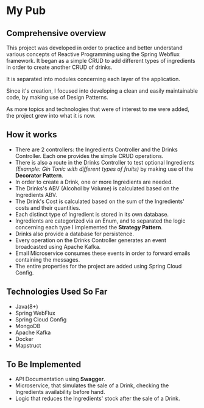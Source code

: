 # My Pub



## Comprehensive overview

This project was developed in order to practice and better understand various concepts of Reactive Programming using the Spring Webflux framework.
It began as a simple CRUD to add different types of ingredients in order to create another CRUD of drinks.<br>

It is separated into modules concerning each layer of the application.<br>

Since it's creation, I focused into developing a clean and easily maintainable code, by making use of Design Patterns.

As more topics and technologies that were of interest to me were added, the project grew into what it is now.

## How it works

- There are 2 controllers: the Ingredients Controller and the Drinks Controller. Each one provides the simple CRUD operations.
- There is also a route in the Drinks Controller to test optional Ingredients *(Example: Gin Tonic with different types of fruits)* by making use
of the **Decorator Pattern**.
- In order to create a Drink, one or more Ingredients are needed.
- The Drinks's ABV (Alcohol by Volume) is calculated based on the Ingredients ABV.
- The Drink's Cost is calculated based on the sum of the Ingredients' costs and their quantities.
- Each distinct type of Ingredient is stored in its own database.
- Ingredients are categorized via an Enum, and to separated the logic concerning each type I implemented the **Strategy Pattern**.
- Drinks also provide a database for persistence.
- Every operation on the Drinks Controller generates an event broadcasted using Apache Kafka.
- Email Microservice consumes these events in order to forward emails containing the messages.
- The entire properties for the project are added using Spring Cloud Config.

## Technologies Used So Far

- Java(8+)
- Spring WebFlux
- Spring Cloud Config
- MongoDB
- Apache Kafka
- Docker
- Mapstruct

## To Be Implemented

- API Documentation using **Swagger**.
- Microservice, that simulates the sale of a Drink, checking the Ingredients availability before hand.
- Logic that reduces the Ingredients' stock after the sale of a Drink.



